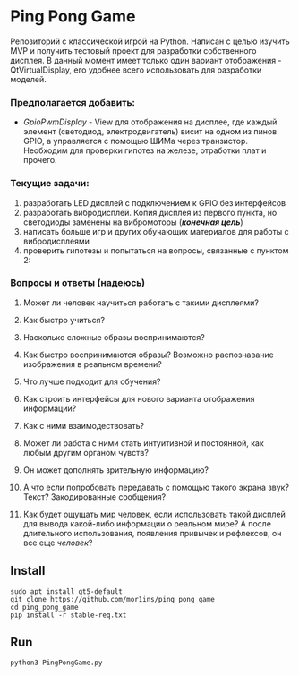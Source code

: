 # Ping Pong Game

Репозиторий с классической игрой на Python. Написан с целью изучить MVP и получить тестовый проект для разработки собственного дисплея. В данный момент имеет только один вариант отображения - QtVirtualDisplay, его удобнее всего использовать для разработки моделей. 

### Предполагается добавить:

- _GpioPwmDisplay_ - View для отображения на дисплее, где каждый элемент (светодиод, электродвигатель) висит на одном из пинов GPIO, а управляется с помощью ШИМа через транзистор. Необходим для проверки гипотез на железе, отработки плат и прочего.  

### Текущие задачи:

1. разработать LED дисплей с подключением к GPIO без интерфейсов
2. разработать вибродисплей. Копия дисплея из первого пункта, но светодиоды заменены на вибромоторы (___конечная цель___)
3. написать больше игр и других обучающих материалов для работы с вибродисплеями
4. проверить гипотезы и попытаться на вопросы, связанные с пунктом 2:

### Вопросы и ответы (надеюсь)

1. Может ли человек научиться работать с такими дисплеями?

2. Как быстро учиться? 

3. Насколько сложные образы воспринимаются?

4. Как быстро воспринимаются образы? Возможно распознавание изображения в реальном времени? 

5. Что лучше подходит для обучения?

6. Как строить интерфейсы для нового варианта отображения информации?

7. Как с ними взаимодествовать?

8. Может ли работа с ними стать интуитивной и постоянной, как любым другим органом чувств?

9. Он может дополнять зрительную информацию?

10. А что если попробовать передавать с помощью такого экрана звук? Текст? Закодированные сообщения?

11. Как будет ощущать мир человек, если использовать такой дисплей для вывода какой-либо информации о реальном мире? А после длительного использования, появления привычек и рефлексов, он все еще _человек_?



## Install

``` 
sudo apt install qt5-default
git clone https://github.com/mor1ins/ping_pong_game
cd ping_pong_game
pip install -r stable-req.txt
```

## Run

```
python3 PingPongGame.py
```

